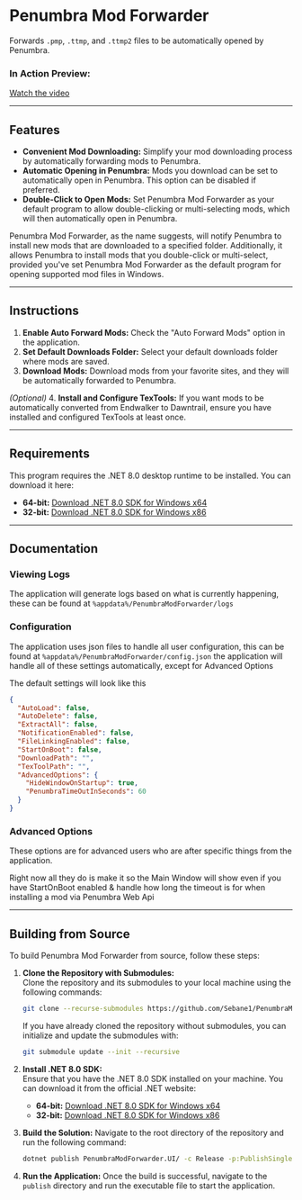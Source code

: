# Penumbra Mod Forwarder

Forwards `.pmp`, `.ttmp`, and `.ttmp2` files to be automatically opened by Penumbra.

### In Action Preview:
[Watch the video](https://youtu.be/_kv6DzqoyX4)

---

## Features

- **Convenient Mod Downloading:** Simplify your mod downloading process by automatically forwarding mods to Penumbra.
- **Automatic Opening in Penumbra:** Mods you download can be set to automatically open in Penumbra. This option can be disabled if preferred.
- **Double-Click to Open Mods:** Set Penumbra Mod Forwarder as your default program to allow double-clicking or multi-selecting mods, which will then automatically open in Penumbra.

Penumbra Mod Forwarder, as the name suggests, will notify Penumbra to install new mods that are downloaded to a specified folder. Additionally, it allows Penumbra to install mods that you double-click or multi-select, provided you've set Penumbra Mod Forwarder as the default program for opening supported mod files in Windows.

---

## Instructions

1. **Enable Auto Forward Mods:** Check the "Auto Forward Mods" option in the application.
2. **Set Default Downloads Folder:** Select your default downloads folder where mods are saved.
3. **Download Mods:** Download mods from your favorite sites, and they will be automatically forwarded to Penumbra.

*(Optional)*
4. **Install and Configure TexTools:** If you want mods to be automatically converted from Endwalker to Dawntrail, ensure you have installed and configured TexTools at least once.

---

## Requirements

This program requires the .NET 8.0 desktop runtime to be installed. You can download it here:

- **64-bit:** [Download .NET 8.0 SDK for Windows x64](https://dotnet.microsoft.com/en-us/download/dotnet/thank-you/sdk-8.0.401-windows-x64-installer)
- **32-bit:** [Download .NET 8.0 SDK for Windows x86](https://dotnet.microsoft.com/en-us/download/dotnet/thank-you/sdk-8.0.401-windows-x86-installer)

---

## Documentation

### Viewing Logs
The application will generate logs based on what is currently happening, these can be found at `%appdata%/PenumbraModForwarder/logs`

### Configuration
The application uses json files to handle all user configuration, this can be found at `%appdata%/PenumbraModForwarder/config.json` the application will handle all of these settings automatically, except for Advanced Options

The default settings will look like this
```json
{
  "AutoLoad": false,
  "AutoDelete": false,
  "ExtractAll": false,
  "NotificationEnabled": false,
  "FileLinkingEnabled": false,
  "StartOnBoot": false,
  "DownloadPath": "",
  "TexToolPath": "",
  "AdvancedOptions": {
    "HideWindowOnStartup": true,
    "PenumbraTimeOutInSeconds": 60
  }
}
``` 

### Advanced Options
These options are for advanced users who are after specific things from the application.

Right now all they do is make it so the Main Window will show even if you have StartOnBoot enabled & handle how long the timeout is for when installing a mod via Penumbra Web Api

---

## Building from Source

To build Penumbra Mod Forwarder from source, follow these steps:

1. **Clone the Repository with Submodules:**  
   Clone the repository and its submodules to your local machine using the following commands:

   ```bash
   git clone --recurse-submodules https://github.com/Sebane1/PenumbraModForwarder.git
    ```

   If you have already cloned the repository without submodules, you can initialize and update the submodules with:
   ```bash
   git submodule update --init --recursive
   ```


2. **Install .NET 8.0 SDK:**  
   Ensure that you have the .NET 8.0 SDK installed on your machine. You can download it from the official .NET website:
    - **64-bit:** [Download .NET 8.0 SDK for Windows x64](https://dotnet.microsoft.com/en-us/download/dotnet/thank-you/sdk-8.0.401-windows-x64-installer)
    - **32-bit:** [Download .NET 8.0 SDK for Windows x86](https://dotnet.microsoft.com/en-us/download/dotnet/thank-you/sdk-8.0.401-windows-x86-installer)

3. **Build the Solution:**
   Navigate to the root directory of the repository and run the following command:

    ```bash
    dotnet publish PenumbraModForwarder.UI/ -c Release -p:PublishSingleFile=true --self-contained false -r win-x64 -o ./publish -f net8.0-windows
    ```

4. **Run the Application:**
   Once the build is successful, navigate to the `publish` directory and run the executable file to start the application.

